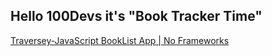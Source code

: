 ## Hello 100Devs it's "Book Tracker Time"
[Traversey-JavaScript BookList App | No Frameworks](https://youtu.be/JaMCxVWtW58)